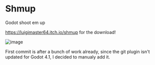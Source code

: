 # Shmup
Godot shoot em up

https://luigimaster64.itch.io/shmup for the download!

![image](https://github.com/ConradBelaire/Shmup/assets/7621939/26900e70-42ac-4974-a8ae-cc7e25bcaa72)


First commit is after a bunch of work already, since the git plugin isn't updated for Godot 4.1, I decided to manualy add it.
